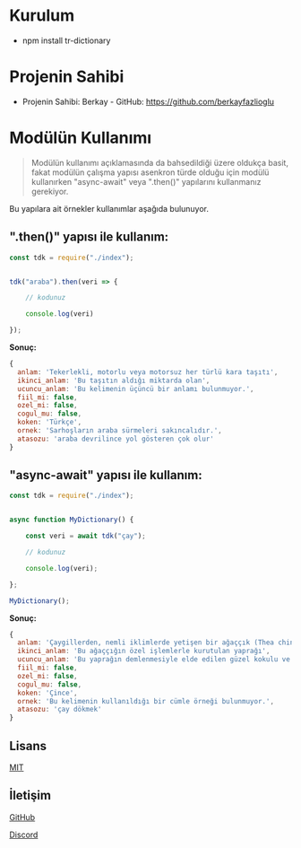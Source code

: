 # Kurulum

- npm install tr-dictionary

# Projenin Sahibi

- Projenin Sahibi: Berkay - GitHub: https://github.com/berkayfazlioglu
  
# Modülün Kullanımı

> Modülün kullanımı açıklamasında da bahsedildiği üzere oldukça basit, fakat modülün çalışma yapısı asenkron türde olduğu için modülü kullanırken "async-await" veya ".then()" yapılarını kullanmanız gerekiyor.

Bu yapılara ait örnekler kullanımlar aşağıda bulunuyor.

## **".then()" yapısı ile kullanım:**

```js
const tdk = require("./index");


tdk("araba").then(veri => {

    // kodunuz

    console.log(veri)

});
```

**Sonuç:**

```js
{
  anlam: 'Tekerlekli, motorlu veya motorsuz her türlü kara taşıtı',
  ikinci_anlam: 'Bu taşıtın aldığı miktarda olan',
  ucuncu_anlam: 'Bu kelimenin üçüncü bir anlamı bulunmuyor.',      
  fiil_mi: false,
  ozel_mi: false,
  cogul_mu: false,
  koken: 'Türkçe',
  ornek: 'Sarhoşların araba sürmeleri sakıncalıdır.',
  atasozu: 'araba devrilince yol gösteren çok olur'
}
```

## **"async-await" yapısı ile kullanım:**

```js
const tdk = require("./index");


async function MyDictionary() {

    const veri = await tdk("çay");

    // kodunuz

    console.log(veri);

};

MyDictionary();
```

**Sonuç:**

```js
{
  anlam: 'Çaygillerden, nemli iklimlerde yetişen bir ağaççık (Thea chinensis)',
  ikinci_anlam: 'Bu ağaççığın özel işlemlerle kurutulan yaprağı',
  ucuncu_anlam: 'Bu yaprağın demlenmesiyle elde edilen güzel kokulu ve sarımtırak kırmızı renkli içecek',
  fiil_mi: false,
  ozel_mi: false,
  cogul_mu: false,
  koken: 'Çince',
  ornek: 'Bu kelimenin kullanıldığı bir cümle örneği bulunmuyor.',
  atasozu: 'çay dökmek'
}
```

## Lisans

[MIT](https://github.com/berkayfazlioglu/tr-doviz/blob/master/LICENSE)

## İletişim

[GitHub](https://github.com/berkayfazlioglu)

[Discord](https://discord.com/users/398138493240475648)